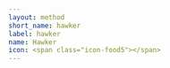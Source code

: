 ```yaml
---
layout: method
short_name: hawker
label: hawker
name: Hawker
icon: <span class="icon-food5"></span> 
---
```

